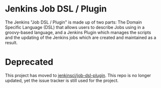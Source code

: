 Jenkins Job DSL / Plugin
========================

The Jenkins "Job DSL / Plugin" is made up of two parts: The Domain Specific Language (DSL) that allows users to
describe Jobs using in a groovy-based language, and a Jenkins Plugin which manages the scripts and the updating of the
Jenkins jobs which are created and maintained as a result.

Deprecated 
==========
This project has moved to <a href="https://github.com/jenkinsci/job-dsl-plugin">jenkinsci/job-dsl-plugin</a>. This repo is no longer updated, yet the issue tracker is still used for the project.
